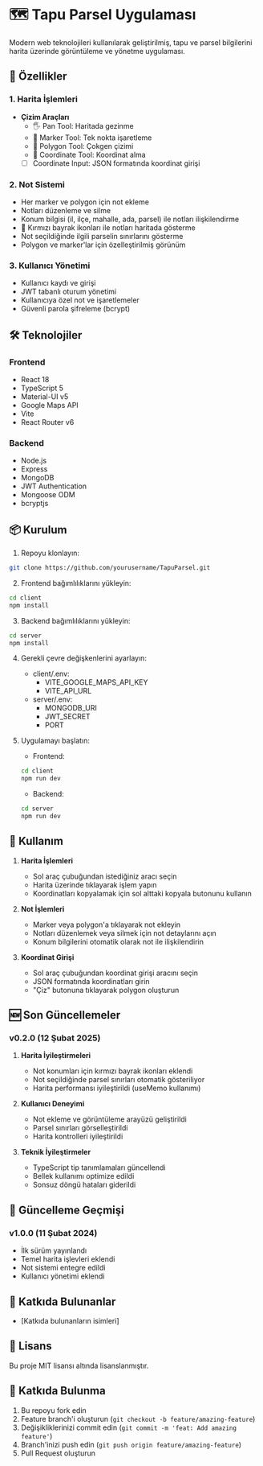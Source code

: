 # 🗺️ Tapu Parsel Uygulaması

Modern web teknolojileri kullanılarak geliştirilmiş, tapu ve parsel bilgilerini harita üzerinde görüntüleme ve yönetme uygulaması.

## 🌟 Özellikler

### 1. Harita İşlemleri
- **Çizim Araçları**
  - 🖐️ Pan Tool: Haritada gezinme
  - 📍 Marker Tool: Tek nokta işaretleme
  - 🔷 Polygon Tool: Çokgen çizimi
  - 🎯 Coordinate Tool: Koordinat alma
  - [ ] Coordinate Input: JSON formatında koordinat girişi

### 2. Not Sistemi
- Her marker ve polygon için not ekleme
- Notları düzenleme ve silme
- Konum bilgisi (il, ilçe, mahalle, ada, parsel) ile notları ilişkilendirme
- 🚩 Kırmızı bayrak ikonları ile notları haritada gösterme
- Not seçildiğinde ilgili parselin sınırlarını gösterme
- Polygon ve marker'lar için özelleştirilmiş görünüm

### 3. Kullanıcı Yönetimi
- Kullanıcı kaydı ve girişi
- JWT tabanlı oturum yönetimi
- Kullanıcıya özel not ve işaretlemeler
- Güvenli parola şifreleme (bcrypt)

## 🛠️ Teknolojiler

### Frontend
- React 18
- TypeScript 5
- Material-UI v5
- Google Maps API
- Vite
- React Router v6

### Backend
- Node.js
- Express
- MongoDB
- JWT Authentication
- Mongoose ODM
- bcryptjs

## 📦 Kurulum

1. Repoyu klonlayın:
```bash
git clone https://github.com/yourusername/TapuParsel.git
```

2. Frontend bağımlılıklarını yükleyin:
```bash
cd client
npm install
```

3. Backend bağımlılıklarını yükleyin:
```bash
cd server
npm install
```

4. Gerekli çevre değişkenlerini ayarlayın:
   - client/.env:
     - VITE_GOOGLE_MAPS_API_KEY
     - VITE_API_URL
   - server/.env:
     - MONGODB_URI
     - JWT_SECRET
     - PORT

5. Uygulamayı başlatın:
   - Frontend:
   ```bash
   cd client
   npm run dev
   ```
   - Backend:
   ```bash
   cd server
   npm run dev
   ```

## 📝 Kullanım

1. **Harita İşlemleri**
   - Sol araç çubuğundan istediğiniz aracı seçin
   - Harita üzerinde tıklayarak işlem yapın
   - Koordinatları kopyalamak için sol alttaki kopyala butonunu kullanın

2. **Not İşlemleri**
   - Marker veya polygon'a tıklayarak not ekleyin
   - Notları düzenlemek veya silmek için not detaylarını açın
   - Konum bilgilerini otomatik olarak not ile ilişkilendirin

3. **Koordinat Girişi**
   - Sol araç çubuğundan koordinat girişi aracını seçin
   - JSON formatında koordinatları girin
   - "Çiz" butonuna tıklayarak polygon oluşturun

## 🆕 Son Güncellemeler

### v0.2.0 (12 Şubat 2025)
1. **Harita İyileştirmeleri**
   - Not konumları için kırmızı bayrak ikonları eklendi
   - Not seçildiğinde parsel sınırları otomatik gösteriliyor
   - Harita performansı iyileştirildi (useMemo kullanımı)

2. **Kullanıcı Deneyimi**
   - Not ekleme ve görüntüleme arayüzü geliştirildi
   - Parsel sınırları görselleştirildi
   - Harita kontrolleri iyileştirildi

3. **Teknik İyileştirmeler**
   - TypeScript tip tanımlamaları güncellendi
   - Bellek kullanımı optimize edildi
   - Sonsuz döngü hataları giderildi

## 🔄 Güncelleme Geçmişi

### v1.0.0 (11 Şubat 2024)
- İlk sürüm yayınlandı
- Temel harita işlevleri eklendi
- Not sistemi entegre edildi
- Kullanıcı yönetimi eklendi

## 👥 Katkıda Bulunanlar
- [Katkıda bulunanların isimleri]

## 📄 Lisans
Bu proje MIT lisansı altında lisanslanmıştır.

## 🤝 Katkıda Bulunma

1. Bu repoyu fork edin
2. Feature branch'i oluşturun (`git checkout -b feature/amazing-feature`)
3. Değişikliklerinizi commit edin (`git commit -m 'feat: Add amazing feature'`)
4. Branch'inizi push edin (`git push origin feature/amazing-feature`)
5. Pull Request oluşturun
